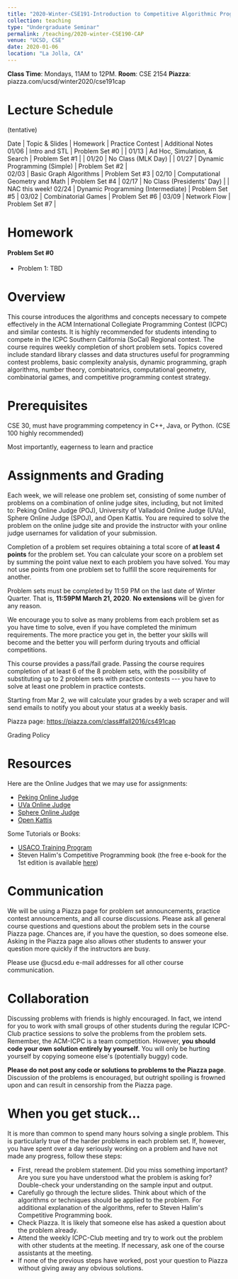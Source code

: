 ```yaml
---
title: "2020-Winter-CSE191-Introduction to Competitive Algorithmic Programming"
collection: teaching
type: "Undergraduate Seminar"
permalink: /teaching/2020-winter-CSE190-CAP
venue: "UCSD, CSE"
date: 2020-01-06
location: "La Jolla, CA"
---
```


**Class Time**: Mondays, 11AM to 12PM.
**Room**: CSE 2154
**Piazza**: piazza.com/ucsd/winter2020/cse191cap

Lecture Schedule
======

(tentative)

Date | Topic & Slides | Homework | Practice Contest | Additional Notes
01/06 | Intro and STL | Problem Set #0 | |
01/13 | Ad Hoc, Simulation, & Search | Problem Set #1 | |
01/20 | No Class (MLK Day) | |
01/27 | Dynamic Programming (Simple) | Problem Set #2 |  
02/03 | Basic Graph Algorithms | Problem Set #3   |
02/10 | Computational Geometry and Math | Problem Set #4   |
02/17 | No Class (Presidents' Day) |  |  NAC this week!
02/24 | Dynamic Programming (Intermediate) |  Problem Set #5   |
03/02 | Combinatorial Games |  Problem Set #6 |
03/09 | Network Flow |  Problem Set #7 | 


Homework
======

#### Problem Set #0
- Problem 1: TBD


Overview
======

This course introduces the algorithms and concepts necessary to compete effectively in the ACM International Collegiate Programming Contest (ICPC) and similar contests. It is highly recommended for students intending to compete in the ICPC Southern California (SoCal) Regional contest. The course requires weekly completion of short problem sets. Topics covered include standard library classes and data structures useful for programming contest problems, basic complexity analysis, dynamic programming, graph algorithms, number theory, combinatorics, computational geometry, combinatorial games, and competitive programming contest strategy.

Prerequisites
======

CSE 30, must have programming competency in C++, Java, or Python. (CSE 100 highly recommended)

Most importantly, eagerness to learn and practice

Assignments and Grading
======

Each week, we will release one problem set, consisting of some number of problems on a combination of online judge sites, including, but not limited to: Peking Online Judge (POJ), University of Valladoid Online Judge (UVa), Sphere Online Judge (SPOJ), and Open Kattis. You are required to solve the problem on the online judge site and provide the instructor with your online judge usernames for validation of your submission.

Completion of a problem set requires obtaining a total score of **at least 4 points** for the problem set. You can calculate your score on a problem set by summing the point value next to each problem you have solved. You may not use points from one problem set to fulfill the score requirements for another. 

Problem sets must be completed by 11:59 PM on the last date of Winter Quarter. That is, **11:59PM March 21, 2020**. **No extensions** will be given for any reason.

We encourage you to solve as many problems from each problem set as you have time to solve, even if you have completed the minimum requirements. The more practice you get in, the better your skills will become and the better you will perform during tryouts and official competitions.

This course provides a pass/fail grade. Passing the course requires completion of at least 6 of the 8 problem sets, with the possibility of substituting up to 2 problem sets with practice contests --- you have to solve at least one problem in practice contests.

Starting from Mar 2, we will calculate your grades by a web scraper and will send emails to notify you about your status at a weekly basis. 


Piazza page: https://piazza.com/class#fall2016/cs491cap



Grading Policy


Resources
======

Here are the Online Judges that we may use for assignments:
- [Peking Online Judge](http://poj.org/)
- [UVa Online Judge](https://onlinejudge.org/)
- [Sphere Online Judge](https://www.spoj.com/)
- [Open Kattis](https://open.kattis.com/)

Some Tutorials or Books:
- [USACO Training Program](https://train.usaco.org/usacogate)
- Steven Halim's Competitive Programming book (the free e-book for the 1st edition is available [here](https://www.comp.nus.edu.sg/~stevenha/myteaching/competitive_programming/cp1.pdf))

Communication
======

We will be using a Piazza page for problem set announcements, practice contest announcements, and all course discussions. Please ask all general course questions and questions about the problem sets in the course Piazza page. Chances are, if you have the question, so does someone else. Asking in the Piazza page also allows other students to answer your question more quickly if the instructors are busy.

Please use @ucsd.edu e-mail addresses for all other course communication.

Collaboration
======

Discussing problems with friends is highly encouraged. In fact, we intend for you to work with small groups of other students during the regular ICPC-Club practice sessions to solve the problems from the problem sets. Remember, the ACM-ICPC is a team competition. However, **you should code your own solution entirely by yourself**. You will only be hurting yourself by copying someone else's (potentially buggy) code.

**Please do not post any code or solutions to problems to the Piazza page**. Discussion of the problems is encouraged, but outright spoiling is frowned upon and can result in censorship from the Piazza page.

When you get stuck...
======

It is more than common to spend many hours solving a single problem. This is particularly true of the harder problems in each problem set. If, however, you have spent over a day seriously working on a problem and have not made any progress, follow these steps:

- First, reread the problem statement. Did you miss something important? Are you sure you have understood what the problem is asking for? Double-check your understanding on the sample input and output.
- Carefully go through the lecture slides. Think about which of the algorithms or techniques should be applied to the problem. For additional explanation of the algorithms, refer to Steven Halim's Competitive Programming book.
- Check Piazza. It is likely that someone else has asked a question about the problem already.
- Attend the weekly ICPC-Club meeting and try to work out the problem with other students at the meeting. If necessary, ask one of the course assistants at the meeting.
- If none of the previous steps have worked, post your question to Piazza without giving away any obvious solutions.

